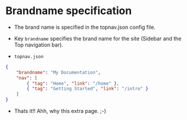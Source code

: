 # Brandname specification


* The brand name is specified in the topnav.json config file. 


* Key `brandname` specifies the brand name for the site (Sidebar and the Top navigation bar).


* `topnav.json`

```json
{
    "brandname": "My Documentation",
    "nav": [
        { "tag": "Home", "link": "/home" },
        { "tag": "Getting Started", "link": "/intro" }
    ]
}
```

* Thats it!! Ahh, why this extra page. ;-)